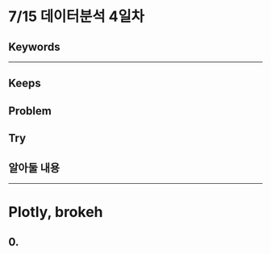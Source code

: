 # 7/15 데이터분석 4일차

## Keywords

***

## Keeps

## Problem

## Try


## 알아둘 내용
***

# Plotly, brokeh


## 0. 